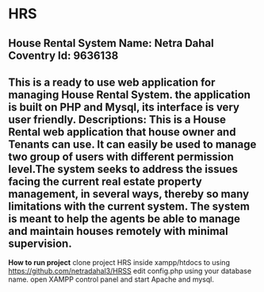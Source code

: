 # HRS
 House Rental System
 Name: Netra Dahal
 Coventry Id: 9636138
 ---------------------------
 This is a ready to use web application for managing House Rental System. the application is built on PHP and Mysql,
 its interface is very user friendly.
 Descriptions:
 This is a House Rental web application that house owner and Tenants can use. It can easily be used to manage two  group of users with different permission level.The system seeks to address the issues facing the current real estate property management, in several ways, thereby so many limitations with the current system. The system is meant to help the agents be able to manage and maintain houses remotely with minimal supervision.
 -------------------------
 <b>How to run project</b>
 clone project HRS inside xampp/htdocs to using https://github.com/netradahal3/HRSS
 edit config.php using your database name.
 open XAMPP control panel and start Apache and mysql.
